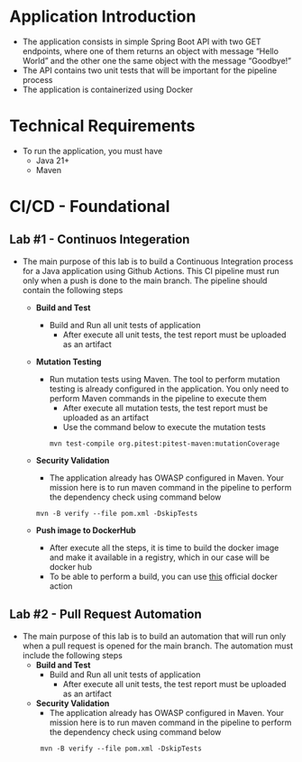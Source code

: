 # Application Introduction

- The application consists in simple Spring Boot API with two GET endpoints, where one of them returns an object with message “Hello World” and the other one the same object with the message “Goodbye!”
- The API contains two unit tests that will be important for the pipeline process
- The application is containerized using Docker

# Technical Requirements

- To run the application, you must have
  - Java 21+
  - Maven

# CI/CD - Foundational

## Lab #1 - Continuos Integeration

- The main purpose of this lab is to build a Continuous Integration process for a Java application using Github Actions. This CI pipeline must run only when a push is done to the main branch. The pipeline should contain the following steps
    - **Build and Test**
        - Build and Run all unit tests of application
            - After execute all unit tests, the test report must be uploaded as an artifact
    - **Mutation Testing**
        - Run mutation tests using Maven. The tool to perform mutation testing is already configured in the application. You only need to perform Maven commands in the pipeline to execute them
            - After execute all mutation tests, the test report must be uploaded as an artifact
            - Use the command below to execute the mutation tests
          ```text
          mvn test-compile org.pitest:pitest-maven:mutationCoverage
          ```

    - **Security Validation**
        - The application already has OWASP configured in Maven. Your mission here is to run maven command in the pipeline to perform the dependency check using command below
      ```text
      mvn -B verify --file pom.xml -DskipTests
      ```
    - **Push image to DockerHub**
        - After execute all the steps, it is time to build the docker image and make it available in a registry, which in our case will be docker hub
        - To be able to perform a build, you can use <a href="https://github.com/docker/build-push-action">this</a> official docker action

## Lab #2 - Pull Request Automation

- The main purpose of this lab is to build an automation that will run only when a pull request is opened for the main branch. The automation must include the following steps
    - **Build and Test**
        - Build and Run all unit tests of application
            - After execute all unit tests, the test report must be uploaded as an artifact
    - **Security Validation**
        - The application already has OWASP configured in Maven. Your mission here is to run maven command in the pipeline to perform the dependency check using command below
      ```text
       mvn -B verify --file pom.xml -DskipTests
      ```
  
